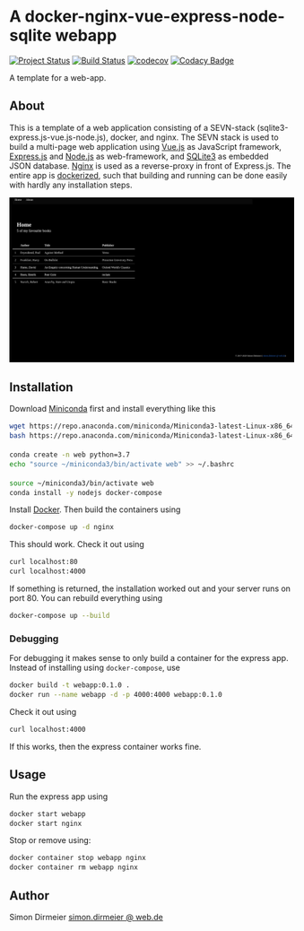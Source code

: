 # A docker-nginx-vue-express-node-sqlite webapp

[![Project Status](http://www.repostatus.org/badges/latest/concept.svg)](http://www.repostatus.org/#concept)
[![Build Status](https://travis-ci.org/dirmeier/docker-nginx-vue-express-node-sqlite-app.svg?branch=master)](https://travis-ci.org/dirmeier/docker-nginx-vue-express-node-sqlite-app)
[![codecov](https://codecov.io/gh/dirmeier/docker-nginx-vue-express-node-sqlite-app/branch/master/graph/badge.svg)](https://codecov.io/gh/dirmeier/docker-nginx-vue-express-node-sqlite-app)
[![Codacy Badge](https://app.codacy.com/project/badge/Grade/5c3353ab22d5469e8f7979513d608f1d)](https://www.codacy.com/manual/simon-dirmeier/docker-nginx-vue-express-node-sqlite-app?utm_source=github.com&amp;utm_medium=referral&amp;utm_content=dirmeier/docker-nginx-vue-express-node-sqlite-app&amp;utm_campaign=Badge_Grade)

A template for a web-app.

## About

This is a template of a web application consisting of a SEVN-stack (sqlite3-express.js-vue.js-node.js),
docker, and nginx.
The SEVN stack is used to build a multi-page web application using [Vue.js](https://vuejs.org/)
as JavaScript framework, [Express.js](https://expressjs.com/) and [Node.js](https://nodejs.org/en/) as web-framework,
and [SQLite3](https://www.sqlite.org/index.html) as embedded JSON database. [Nginx](https://www.nginx.com/) is used as a reverse-proxy in front of Express.js.
The entire app is [dockerized](https://www.docker.com/), such that building and running can be done easily with hardly any installation steps.

<img
  src="./_fig/screenshot.png?raw=true"
 alt="Drawing" style="width: 600px; border:2px solid black"
/>

## Installation

Download [Miniconda](https://docs.conda.io/en/latest/miniconda.html) first and install everything like this

```bash
wget https://repo.anaconda.com/miniconda/Miniconda3-latest-Linux-x86_64.sh
bash https://repo.anaconda.com/miniconda/Miniconda3-latest-Linux-x86_64.sh

conda create -n web python=3.7
echo "source ~/miniconda3/bin/activate web" >> ~/.bashrc

source ~/miniconda3/bin/activate web
conda install -y nodejs docker-compose
```

Install [Docker](https://docs.docker.com/engine/install/ubuntu/).
Then build the containers using

```bash
docker-compose up -d nginx
```

This should work. Check it out using

```bash
curl localhost:80
curl localhost:4000
```

If something is returned, the installation worked out and your server runs on port 80.
You can rebuild everything using

```bash
docker-compose up --build
```

### Debugging

For debugging it makes sense to only build a container for the express app.
Instead of installing using `docker-compose`, use

```bash
docker build -t webapp:0.1.0 .
docker run --name webapp -d -p 4000:4000 webapp:0.1.0
```

Check it out using

```bash
curl localhost:4000
```

If this works, then the express container works fine.

## Usage

Run the express app using
```bash
docker start webapp
docker start nginx
```

Stop or remove using:

```bash
docker container stop webapp nginx
docker container rm webapp nginx
```

## Author

Simon Dirmeier <a href="mailto:simon.dirmeier @ web.de">simon.dirmeier @ web.de</a>
